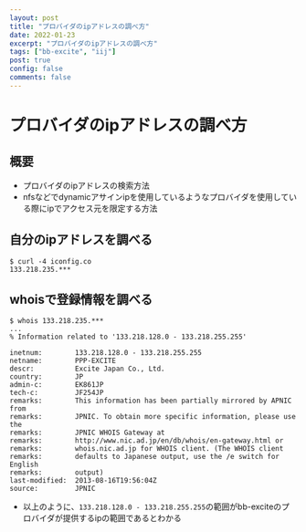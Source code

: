 ```yaml
---
layout: post
title: "プロバイダのipアドレスの調べ方"
date: 2022-01-23
excerpt: "プロバイダのipアドレスの調べ方"
tags: ["bb-excite", "iij"]
post: true
config: false
comments: false
---
```


# プロバイダのipアドレスの調べ方

## 概要
 - プロバイダのipアドレスの検索方法
 - nfsなどでdynamicアサインipを使用しているようなプロバイダを使用している際にipでアクセス元を限定する方法

## 自分のipアドレスを調べる


```console
$ curl -4 iconfig.co
133.218.235.***
```

## whoisで登録情報を調べる

```console
$ whois 133.218.235.***
...
% Information related to '133.218.128.0 - 133.218.255.255'

inetnum:        133.218.128.0 - 133.218.255.255
netname:        PPP-EXCITE
descr:          Excite Japan Co., Ltd.
country:        JP
admin-c:        EK861JP
tech-c:         JF254JP
remarks:        This information has been partially mirrored by APNIC from
remarks:        JPNIC. To obtain more specific information, please use the
remarks:        JPNIC WHOIS Gateway at
remarks:        http://www.nic.ad.jp/en/db/whois/en-gateway.html or
remarks:        whois.nic.ad.jp for WHOIS client. (The WHOIS client
remarks:        defaults to Japanese output, use the /e switch for English
remarks:        output)
last-modified:  2013-08-16T19:56:04Z
source:         JPNIC
```
 - 以上のように、`133.218.128.0 - 133.218.255.255`の範囲がbb-exciteのプロバイダが提供するipの範囲であるとわかる

